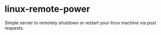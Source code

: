 # linux-remote-power
Simple server to remotely shutdown or restart your linux machine via post requests.
